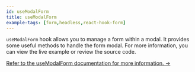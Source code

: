 ```yaml
---
id: useModalForm
title: useModalForm
example-tags: [form,headless,react-hook-form]
---
```


`useModalForm` hook allows you to manage a form within a modal. It provides some useful methods to handle the form modal. For more information, you can view the live example or review the source code.

[Refer to the useModalForm documentation for more information. →](/docs/packages/documentation/react-hook-form/useModalForm)

<CodeSandboxExample path="form-react-hook-form-use-modal-form" />
